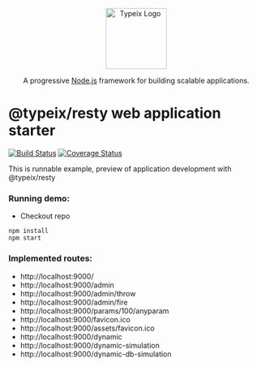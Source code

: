 <p align="center">
  <a href="https://typeix.com" target="blank">
    <img src="https://avatars.githubusercontent.com/u/38910665?s=200&v=4" width="120" alt="Typeix Logo" />
  </a>
</p>
<p align="center">
A progressive <a href="https://nodejs.org" target="_blank">Node.js</a>
framework for building scalable applications.
</p>

# @typeix/resty web application starter

[![Build Status][travis-url]][travis-img]
[![Coverage Status][coverage-img]][coverage-url]

This is runnable example, preview of application development with @typeix/resty

### Running demo:
* Checkout repo

```npm
npm install
npm start
```


### Implemented routes:
* http://localhost:9000/
* http://localhost:9000/admin
* http://localhost:9000/admin/throw
* http://localhost:9000/admin/fire
* http://localhost:9000/params/100/anyparam
* http://localhost:9000/favicon.ico
* http://localhost:9000/assets/favicon.ico
* http://localhost:9000/dynamic
* http://localhost:9000/dynamic-simulation
* http://localhost:9000/dynamic-db-simulation

[travis-url]: https://travis-ci.com/typeix/resty-starter.svg?branch=master

[travis-img]: https://travis-ci.com/typeix/resty-starter

[coverage-img]: https://coveralls.io/repos/github/typeix/resty-starter/badge.svg?branch=master

[coverage-url]: https://coveralls.io/github/typeix/resty-starter?branch=master
